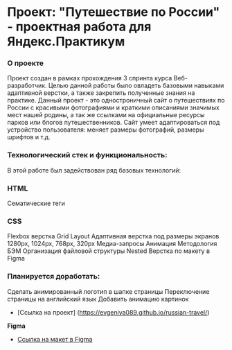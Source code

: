 # Проект: "Путешествие по России" - проектная работа для Яндекс.Практикум

### О проекте

Проект создан в рамках прохождения 3 спринта курса Веб-разработчик.
Целью данной работы было овладеть базовыми навыками адаптивной верстки, а также закрепить полученные знания на практике.
Данный проект - это одностроничный сайт о путешествиях по России с красивыми фотографиями и краткими описаниями значимых мест нашей родины, а так же ссылками на официальные ресурсы парков или блогов путешественников.
Сайт умеет адаптироваться под устройство пользователя: меняет размеры фотографий, размеры шрифтов и т.д. 



### Технологический стек и функциональность:

В этой работе был задействован ряд базовых технологий:

### HTML

Сематические теги

### CSS

Flexbox верстка
Grid Layout
Адаптивная верстка под размеры экранов 1280px, 1024px, 768px, 320px
Медиа-запросы
Анимация
Методология БЭМ
Организация файловой структуры Nested
Верстка по макету в Figma
 
### Планируется доработать:

Сделать анимированный логотип в шапке страницы
Переключение страницы на английский язык
Добавить анимацию картинок



* [Ссылка на проект] (https://evgeniya089.github.io/russian-travel/)



**Figma**

* [Ссылка на макет в Figma](https://www.figma.com/file/5S2WSbEFL6awjVWJ0NWL8Q/Sprint-3_-Russia-_-desktop-mobile?node-id=28503%3A0)


